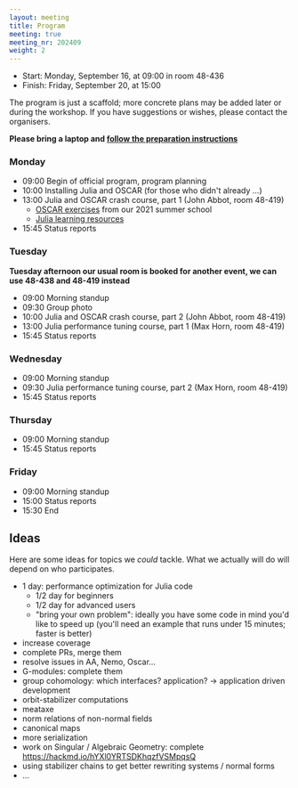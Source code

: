 ```yaml
---
layout: meeting
title: Program
meeting: true
meeting_nr: 202409
weight: 2
---
```


* Start: Monday, September 16, at 09:00 in room 48-436
* Finish: Friday, September 20, at 15:00

The program is just a scaffold; more concrete plans may be added later or during the workshop.
If you have suggestions or wishes, please contact the organisers.

**Please bring a laptop and [follow the preparation instructions](../prepare)**

### Monday

- 09:00 Begin of official program, program planning
- 10:00 Installing Julia and OSCAR (for those who didn't already ...)
- 13:00 Julia and OSCAR crash course, part 1 (John Abbot, room 48-419)
  - [OSCAR exercises](https://www.oscar-system.org/meetings/2021-09/exercises/) from our 2021 summer school
  - [Julia learning resources](https://julialang.org/learning/)
- 15:45 Status reports

### Tuesday

**Tuesday afternoon our usual room is booked for another event, we can use 48-438 and 48-419 instead**

- 09:00 Morning standup
- 09:30 Group photo
- 10:00 Julia and OSCAR crash course, part 2 (John Abbot, room 48-419)
- 13:00 Julia performance tuning course, part 1 (Max Horn, room 48-419)
- 15:45 Status reports

### Wednesday

- 09:00 Morning standup
- 09:30 Julia performance tuning course, part 2 (Max Horn, room 48-419)
- 15:45 Status reports

### Thursday

- 09:00 Morning standup
- 15:45 Status reports

### Friday

- 09:00 Morning standup
- 15:00 Status reports
- 15:30 End



## Ideas

Here are some ideas for topics we *could* tackle.
What we actually will do will depend on who participates.

- 1 day: performance optimization for Julia code
   - 1/2 day for beginners
   - 1/2 day for advanced users
   - "bring your own problem": ideally you have some code in mind you'd like to speed up
      (you'll need an example that runs under 15 minutes; faster is better)
- increase coverage
- complete PRs, merge them
- resolve issues in AA, Nemo, Oscar...
- G-modules: complete them
- group cohomology: which interfaces? application? -> application driven development
- orbit-stabilizer computations
- meataxe
- norm relations of non-normal fields
- canonical maps
- more serialization
- work on Singular / Algebraic Geometry: complete <https://hackmd.io/hYXl0YRTSDKhqzfVSMpqsQ> 
- using stabilizer chains to get better rewriting systems / normal forms
- ...
